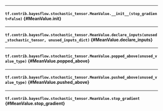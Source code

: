 
- - -

#### `tf.contrib.bayesflow.stochastic_tensor.MeanValue.__init__(stop_gradient=False)` {#MeanValue.__init__}




- - -

#### `tf.contrib.bayesflow.stochastic_tensor.MeanValue.declare_inputs(unused_stochastic_tensor, unused_inputs_dict)` {#MeanValue.declare_inputs}




- - -

#### `tf.contrib.bayesflow.stochastic_tensor.MeanValue.popped_above(unused_value_type)` {#MeanValue.popped_above}




- - -

#### `tf.contrib.bayesflow.stochastic_tensor.MeanValue.pushed_above(unused_value_type)` {#MeanValue.pushed_above}




- - -

#### `tf.contrib.bayesflow.stochastic_tensor.MeanValue.stop_gradient` {#MeanValue.stop_gradient}




